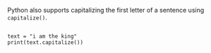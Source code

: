Python also supports capitalizing the first letter of a sentence using `capitalize()`.

<Editor lang="python">
<code>
text = "i am the king"
print(text.capitalize())
</code>
</Editor>